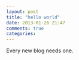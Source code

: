 ```yaml
---
layout: post
title: "hello world"
date: 2013-01-26 21:47
comments: true
categories: 
---
```

Every new blog needs one.

